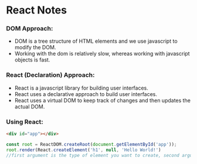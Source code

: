# React Notes


### DOM Approach:
- DOM is a tree structure of HTML elements and we use javascript to modify the DOM.
- Working with the dom is relatively slow, whereas working with javascript objects is fast.



### React (Declaration) Approach:
- React is a javascript library for building user interfaces.
- React uses a declarative approach to build user interfaces.
- React uses a virtual DOM to keep track of changes and then updates the actual DOM.



### Using React:

```html
<div id="app"></div>
```

```js
const root = ReactDOM.createRoot(document.getElementById('app'));
root.render(React.createElement('h1', null, 'Hello World!')
//first argument is the type of element you want to create, second argument is the props, and the third argument is the children
```

